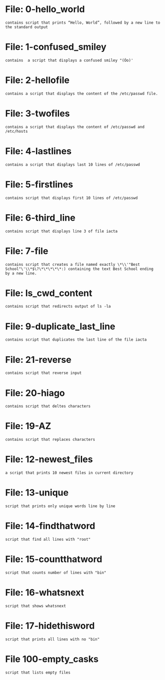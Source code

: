 # File: 0-hello_world
	contains script that prints “Hello, World”, followed by a new line to the standard output

# File: 1-confused_smiley
	contains  a script that displays a confused smiley "(Ôo)'

# File: 2-hellofile
	contains a script that displays the content of the /etc/passwd file.

# File: 3-twofiles
	contains a script that displays the content of /etc/passwd and /etc/hosts

# File: 4-lastlines
	contains a script that displays last 10 lines of /etc/passwd

# File: 5-firstlines
	contains script that displays first 10 lines of /etc/passwd

# File: 6-third_line
	contains script that displays line 3 of file iacta

# File: 7-file
	contains script that creates a file named exactly \*\\'"Best School"\'\\*$\?\*\*\*\*\*:) containing the text Best School ending 	by a new line.

# File: ls_cwd_content
	contains script that redirects output of ls -la

# File: 9-duplicate_last_line 
	contains script that duplicates the last line of the file iacta

# File: 21-reverse
	contains script that reverse input

# File:  20-hiago
	contains script that deltes characters

# File: 19-AZ
	contains script that replaces characters

# File: 12-newest_files
	a script that prints 10 newest files in current directory

# File: 13-unique
	script that prints only unique words line by line 

# File: 14-findthatword
	script that find all lines with "root"

# File: 15-countthatword
	script that counts number of lines with "bin"

# File: 16-whatsnext
	script that shows whatsnext

# File: 17-hidethisword
	script that prints all lines with no "bin"

# File 100-empty_casks
	script that lists empty files
